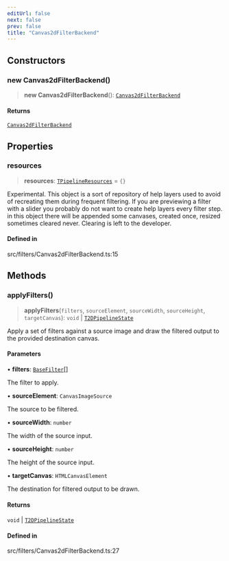 ```yaml
---
editUrl: false
next: false
prev: false
title: "Canvas2dFilterBackend"
---
```


## Constructors

### new Canvas2dFilterBackend()

> **new Canvas2dFilterBackend**(): [`Canvas2dFilterBackend`](/api/classes/canvas2dfilterbackend/)

#### Returns

[`Canvas2dFilterBackend`](/api/classes/canvas2dfilterbackend/)

## Properties

### resources

> **resources**: [`TPipelineResources`](/api/type-aliases/tpipelineresources/) = `{}`

Experimental. This object is a sort of repository of help layers used to avoid
of recreating them during frequent filtering. If you are previewing a filter with
a slider you probably do not want to create help layers every filter step.
in this object there will be appended some canvases, created once, resized sometimes
cleared never. Clearing is left to the developer.

#### Defined in

src/filters/Canvas2dFilterBackend.ts:15

## Methods

### applyFilters()

> **applyFilters**(`filters`, `sourceElement`, `sourceWidth`, `sourceHeight`, `targetCanvas`): `void` \| [`T2DPipelineState`](/api/type-aliases/t2dpipelinestate/)

Apply a set of filters against a source image and draw the filtered output
to the provided destination canvas.

#### Parameters

• **filters**: [`BaseFilter`](/api/namespaces/filters/classes/basefilter/)[]

The filter to apply.

• **sourceElement**: `CanvasImageSource`

The source to be filtered.

• **sourceWidth**: `number`

The width of the source input.

• **sourceHeight**: `number`

The height of the source input.

• **targetCanvas**: `HTMLCanvasElement`

The destination for filtered output to be drawn.

#### Returns

`void` \| [`T2DPipelineState`](/api/type-aliases/t2dpipelinestate/)

#### Defined in

src/filters/Canvas2dFilterBackend.ts:27
